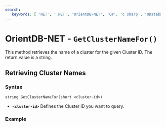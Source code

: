 ```yaml
---
search:
   keywords: [ 'NET', '.NET', 'OrientDB-NET', 'C#', 'c sharp', 'ODatabase', 'cluster', 'get cluster name', 'GetClusterNameFor']
---
```


# OrientDB-NET - `GetClusterNameFor()`

This method retrieves the name of a cluster for the given Cluster ID.  The return value is a string.

## Retrieving Cluster Names

### Syntax

```
string GetClusterNameFor(short <cluster-id>)
```

- **`<cluster-id>`** Defines the Cluster ID you want to query.

### Example

